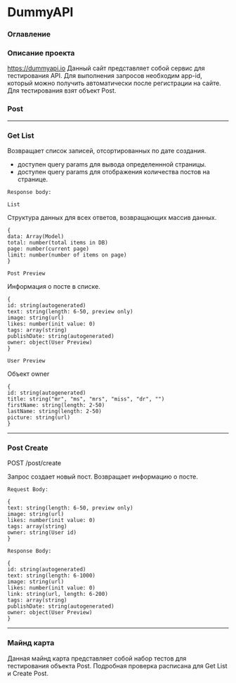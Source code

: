 # DummyAPI
### Оглавление


### Описание проекта

https://dummyapi.io Данный сайт представляет собой сервис для тестирования API. Для выполнения запросов необходим app-id, который можно получить автоматически после регистрации на сайте. Для тестирования взят объект Post.

### Post
__________________________________

### Get List
Возвращает список записей, отсортированных по дате создания.
 * доступен query params для вывода определеннной страницы.
 * доступен query params для отображения количества постов на странице.

` Response body: `

` List `

Структура данных для всех ответов, возвращающих массив данных.

```
{
data: Array(Model)
total: number(total items in DB)
page: number(current page)
limit: number(number of items on page)
}
```

` Post Preview `

Информация о посте в списке.

```
{
id: string(autogenerated)
text: string(length: 6-50, preview only)
image: string(url)
likes: number(init value: 0)
tags: array(string)
publishDate: string(autogenerated)
owner: object(User Preview)
}
```


` User Preview `

Объект owner

```
{
id: string(autogenerated)
title: string("mr", "ms", "mrs", "miss", "dr", "")
firstName: string(length: 2-50)
lastName: string(length: 2-50)
picture: string(url)
}
```
___________

### Post Create

POST  /post/create

Запрос создает новый пост. Возвращает информацию о посте.

` Request Body: `

```
{
text: string(length: 6-50, preview only)
image: string(url)
likes: number(init value: 0)
tags: array(string)
owner: string(User id)
}
```

` Response Body: `

```
{
id: string(autogenerated)
text: string(length: 6-1000)
image: string(url)
likes: number(init value: 0)
link: string(url, length: 6-200)
tags: array(string)
publishDate: string(autogenerated)
owner: object(User Preview)
}
```
________
### Майнд карта

Данная майнд карта представляет собой набор тестов для тестирования объекта Post. Подробная проверка расписана для Get List и Create Post.
